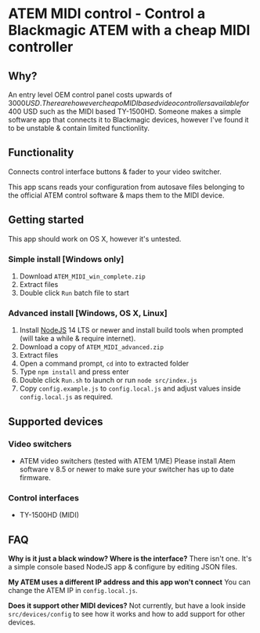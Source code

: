 # ATEM MIDI control - Control a Blackmagic ATEM with a cheap MIDI controller

## Why?

An entry level OEM control panel costs upwards of $3000 USD.
There are however cheapo MIDI based video controllers available for ~$400 USD such as the MIDI based TY-1500HD.
Someone makes a simple software app that connects it to Blackmagic devices, however I've found it to be unstable & contain limited functionlity.

## Functionality

Connects control interface buttons & fader to your video switcher.

This app scans reads your configuration from autosave files belonging to the official ATEM control software & maps them to the MIDI device.

## Getting started

This app should work on OS X, however it's untested.

### Simple install [Windows only]

1. Download `ATEM_MIDI_win_complete.zip`
2. Extract files
3. Double click `Run` batch file to start

### Advanced install [Windows, OS X, Linux]

1. Install [NodeJS](https://nodejs.org/en/download/) 14 LTS or newer and install build tools when prompted (will take a while & require internet).
2. Download a copy of `ATEM_MIDI_advanced.zip`
3. Extract files
4. Open a command prompt, `cd` into to extracted folder
5. Type `npm install` and press enter
6. Double click `Run.sh` to launch or run `node src/index.js`
7. Copy `config.example.js` to `config.local.js` and adjust values inside `config.local.js` as required.

## Supported devices

### Video switchers
- ATEM video switchers (tested with ATEM 1/ME)
  Please install Atem software v 8.5 or newer to make sure your switcher has up to date firmware.

### Control interfaces
- TY-1500HD (MIDI)

## FAQ

**Why is it just a black window? Where is the interface?**
There isn't one. It's a simple console based NodeJS app & configure by editing JSON files.

**My ATEM uses a different IP address and this app won't connect**
You can change the ATEM IP in `config.local.js`.

**Does it support other MIDI devices?**
Not currently, but have a look inside `src/devices/config` to see how it works and how to add support for other devices.
